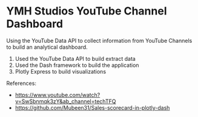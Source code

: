 # YMH Studios YouTube Channel Dashboard
Using the YouTube Data API to collect information from YouTube Channels to build an analytical dashboard. 

1. Used the YouTube Data API to build extract data
2. Used the Dash framework to build the application
3. Plotly Express to build visualizations

References: 
- https://www.youtube.com/watch?v=SwSbnmqk3zY&ab_channel=techTFQ
- https://github.com/Mubeen31/Sales-scorecard-in-plotly-dash 
